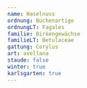 ```yaml
---
name: Haselnuss
ordnung: Buchenartige
ordnungLT: Fagales
familie: Birkengewächse
familieLT: Betulaceae
gattung: Corylus
art: avellana
staude: false
winter: true
karlsgarten: true
---
```

